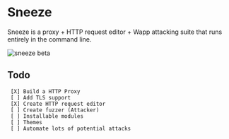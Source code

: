 # Sneeze

Sneeze is a proxy + HTTP request editor + Wapp attacking suite that runs entirely in the command line.

![sneeze beta](https://i.imgur.com/iaOQkBI.png)

## Todo

```
 [X] Build a HTTP Proxy
 [ ] Add TLS support
 [X] Create HTTP request editor
 [ ] Create fuzzer (Attacker)
 [ ] Installable modules
 [ ] Themes
 [ ] Automate lots of potential attacks
```
